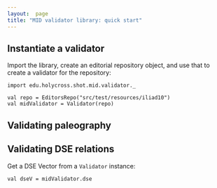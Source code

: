 ```yaml
---
layout:  page
title: "MID validator library: quick start"
---
```



## Instantiate a validator


Import the library, create an editorial repository object, and use that to create a validator for the repository:

```tut
import edu.holycross.shot.mid.validator._

val repo = EditorsRepo("src/test/resources/iliad10")
val midValidator = Validator(repo)
```

## Validating paleography

## Validating DSE relations

Get a DSE Vector from a `Validator` instance:

```tut
val dseV = midValidator.dse
```
